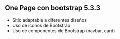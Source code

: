 ## One Page con bootstrap 5.3.3
- Sitio adaptable a diferentes diseños
- Uso de íconos de Bootstrap
- Uso de componentes de Bootstrap (navbar, card)
